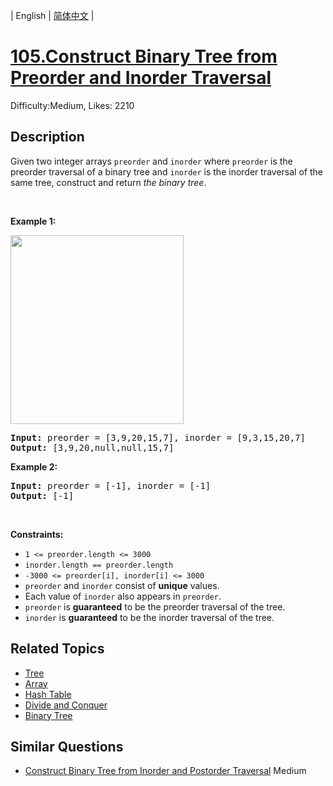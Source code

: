 
| English | [简体中文](problem_zh.md) |

# [105.Construct Binary Tree from Preorder and Inorder Traversal](https://leetcode.com/problems/construct-binary-tree-from-preorder-and-inorder-traversal/)
Difficulty:Medium, Likes: 2210

## Description

<p>Given two integer arrays <code>preorder</code> and <code>inorder</code> where <code>preorder</code> is the preorder traversal of a binary tree and <code>inorder</code> is the inorder traversal of the same tree, construct and return <em>the binary tree</em>.</p>

<p>&nbsp;</p>
<p><strong class="example">Example 1:</strong></p>
<img alt="" src="https://assets.leetcode.com/uploads/2021/02/19/tree.jpg" style="width: 277px; height: 302px;" />
<pre>
<strong>Input:</strong> preorder = [3,9,20,15,7], inorder = [9,3,15,20,7]
<strong>Output:</strong> [3,9,20,null,null,15,7]
</pre>

<p><strong class="example">Example 2:</strong></p>

<pre>
<strong>Input:</strong> preorder = [-1], inorder = [-1]
<strong>Output:</strong> [-1]
</pre>

<p>&nbsp;</p>
<p><strong>Constraints:</strong></p>

<ul>
	<li><code>1 &lt;= preorder.length &lt;= 3000</code></li>
	<li><code>inorder.length == preorder.length</code></li>
	<li><code>-3000 &lt;= preorder[i], inorder[i] &lt;= 3000</code></li>
	<li><code>preorder</code> and <code>inorder</code> consist of <strong>unique</strong> values.</li>
	<li>Each value of <code>inorder</code> also appears in <code>preorder</code>.</li>
	<li><code>preorder</code> is <strong>guaranteed</strong> to be the preorder traversal of the tree.</li>
	<li><code>inorder</code> is <strong>guaranteed</strong> to be the inorder traversal of the tree.</li>
</ul>


## Related Topics

- [Tree](https://leetcode.com/tag/tree/)
- [Array](https://leetcode.com/tag/array/)
- [Hash Table](https://leetcode.com/tag/hash-table/)
- [Divide and Conquer](https://leetcode.com/tag/divide-and-conquer/)
- [Binary Tree](https://leetcode.com/tag/binary-tree/)

## Similar Questions

- [Construct Binary Tree from Inorder and Postorder Traversal](../construct-binary-tree-from-inorder-and-postorder-traversal/README_EN.md) Medium 
